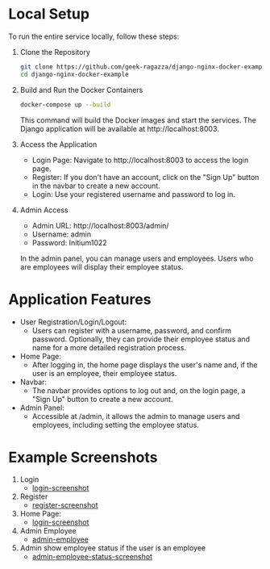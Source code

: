 # Local Setup

To run the entire service locally, follow these steps:

1. Clone the Repository
    ```bash
    git clone https://github.com/geek-ragazza/django-nginx-docker-example.git
    cd django-nginx-docker-example
    ```

2. Build and Run the Docker Containers
    ```bash
    docker-compose up --build
    ```
    This command will build the Docker images and start the services. The Django application will be available at http://localhost:8003.

3. Access the Application
    - Login Page: Navigate to http://localhost:8003 to access the login page.
    - Register: If you don't have an account, click on the "Sign Up" button in the navbar to create a new account.
    - Login: Use your registered username and password to log in.


4. Admin Access
    - Admin URL: http://localhost:8003/admin/
    - Username: admin
    - Password: Initium1022

    In the admin panel, you can manage users and employees. Users who are employees will display their employee status.

# Application Features

- User Registration/Login/Logout: 
    - Users can register with a username, password, and confirm password. Optionally, they can provide their employee status and name for a more detailed registration process.
- Home Page: 
    - After logging in, the home page displays the user's name and, if the user is an employee, their employee status.
- Navbar: 
    - The navbar provides options to log out and, on the login page, a "Sign Up" button to create a new account.
- Admin Panel: 
    - Accessible at /admin, it allows the admin to manage users and employees, including setting the employee status.

# Example Screenshots
1. Login
    - [login-screenshot](example/login.png)
2. Register
    - [register-screenshot](example/register.png)
3. Home Page:
    - [login-screenshot](example/home-page-employee-status.png)
4. Admin Employee
    - [admin-employee](example/admin-employee.png)
5. Admin show employee status if the user is an employee
    - [admin-employee-status-screenshot](example/admin-employee-status.png)

